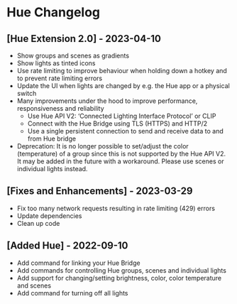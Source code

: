 # Hue Changelog

## [Hue Extension 2.0] - 2023-04-10

* Show groups and scenes as gradients
* Show lights as tinted icons
* Use rate limiting to improve behaviour when holding down a hotkey and to prevent rate limiting errors
* Update the UI when lights are changed by e.g. the Hue app or a physical switch
* Many improvements under the hood to improve performance, responsiveness and reliability
  * Use Hue API V2: ‘Connected Lighting Interface Protocol’ or CLIP
  * Connect with the Hue Bridge using TLS (HTTPS) and HTTP/2
  * Use a single persistent connection to send and receive data to and from Hue bridge
* Deprecation: It is no longer possible to set/adjust the color (temperature) of a group since this is not supported by
  the Hue API V2. It may be added in the future with a workaround. Please use scenes or individual lights instead.

## [Fixes and Enhancements] - 2023-03-29

* Fix too many network requests resulting in rate limiting (429) errors
* Update dependencies
* Clean up code

## [Added Hue] - 2022-09-10

* Add command for linking your Hue Bridge
* Add commands for controlling Hue groups, scenes and individual lights
* Add support for changing/setting brightness, color, color temperature and scenes
* Add command for turning off all lights
